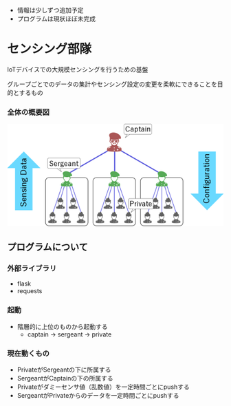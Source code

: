 * 情報は少しずつ追加予定
* プログラムは現状ほぼ未完成


センシング部隊
============================================================
IoTデバイスでの大規模センシングを行うための基盤

グループごとでのデータの集計やセンシング設定の変更を柔軟にできることを目的とするもの


### 全体の概要図
![arch-fig](docs/fig/arch.png)

プログラムについて
--------------------------------------------------
### 外部ライブラリ
* flask
* requests

### 起動
* 階層的に上位のものから起動する
  - captain -> sergeant -> private

### 現在動くもの
* PrivateがSergeantの下に所属する
* SergeantがCaptainの下の所属する
* Privateがダミーセンサ値（乱数値）を一定時間ごとにpushする
* SergeantがPrivateからのデータを一定時間ごとにpushする
